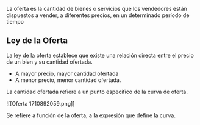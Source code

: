 La oferta es la cantidad de bienes o servicios que los vendedores están dispuestos a vender, a diferentes precios, en un determinado período de tiempo

## Ley de la Oferta

La ley de la oferta establece que existe una relación directa entre el precio de un bien y su cantidad ofertada.

- A mayor precio, mayor cantidad ofertada
- A menor precio, menor cantidad ofertada.

La cantidad ofertada refiere a un punto específico de la curva de oferta.

![[Oferta 1710892059.png]]

Se refiere a función de la oferta, a la expresión que define la curva.
